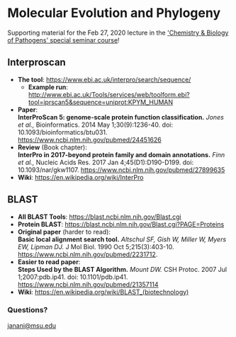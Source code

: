 # Molecular Evolution and Phylogeny
Supporting material for the Feb 27, 2020 lecture in the ['Chemistry & Biology of Pathogens' special seminar course](https://d2l.msu.edu/d2l/home/992472)!

## Interproscan
- **The tool**: https://www.ebi.ac.uk/interpro/search/sequence/
  - **Example run**: http://www.ebi.ac.uk/Tools/services/web/toolform.ebi?tool=iprscan5&sequence=uniprot:KPYM_HUMAN
- **Paper**: <br>
**InterProScan 5: genome-scale protein function classification.** _Jones et al.,_ Bioinformatics. 2014 May 1;30(9):1236-40. doi: 10.1093/bioinformatics/btu031. https://www.ncbi.nlm.nih.gov/pubmed/24451626
- **Review** (Book chapter): <br>
**InterPro in 2017-beyond protein family and domain annotations.** _Finn et al.,_ Nucleic Acids Res. 2017 Jan 4;45(D1):D190-D199. doi: 10.1093/nar/gkw1107. https://www.ncbi.nlm.nih.gov/pubmed/27899635
- **Wiki**: https://en.wikipedia.org/wiki/InterPro

## BLAST
- **All BLAST Tools**: https://blast.ncbi.nlm.nih.gov/Blast.cgi
- **Protein BLAST**: https://blast.ncbi.nlm.nih.gov/Blast.cgi?PAGE=Proteins
- **Original paper** (harder to read): <br>
**Basic local alignment search tool.** _Altschul SF, Gish W, Miller W, Myers EW, Lipman DJ._ J Mol Biol. 1990 Oct 5;215(3):403-10. https://www.ncbi.nlm.nih.gov/pubmed/2231712.
- **Easier to read paper**: <br>
**Steps Used by the BLAST Algorithm.** _Mount DW._ CSH Protoc. 2007 Jul 1;2007:pdb.ip41. doi: 10.1101/pdb.ip41. https://www.ncbi.nlm.nih.gov/pubmed/21357114
- **Wiki**: https://en.wikipedia.org/wiki/BLAST_(biotechnology)

### Questions?
janani@msu.edu

